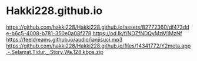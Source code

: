 # Hakki228.github.io
https://github.com/hakki228/Hakki228.github.io/assets/82772360/df473dde-b6c5-4008-b781-350e0a08f278
https://od.lk/f/NDZfNDQyMzM1MzNf
https://feeldreams.github.io/audio/janjisuci.mp3
https://github.com/hakki228/Hakki228.github.io/files/14341772/Y2meta.app.-.Selamat.Tidur._.Story.Wa.128.kbps.zip
